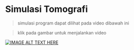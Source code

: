 # Simulasi Tomografi

> simulasi program dapat dilihat pada video dibawah ini

> klik pada gambar untuk menjalankan video

[![IMAGE ALT TEXT HERE](https://img.youtube.com/vi/GYP_5c7qhUQ/0.jpg)](https://www.youtube.com/watch?v=GYP_5c7qhUQ)
 
